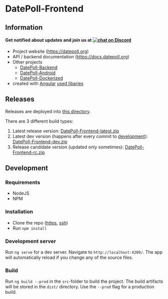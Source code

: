# DatePoll-Frontend

## Information

<h4>
    Get notified about updates and join us at
    <a href="https://discord.gg/Tc5kAH5zhH">
        <img src="https://img.shields.io/discord/697139052717146123?logo=discord&style=for-the-badge" alt="chat on Discord">
    </a>
</h4>

- Project website (https://datepoll.org)
- API / backend documentation (https://docs.datepoll.org)
- Other projects
  - [DatePoll-Backend](https://gitlab.com/DatePoll/DatePoll/datepoll-backend-php)
  - [DatePoll-Android](https://gitlab.com/DatePoll/DatePoll/datepoll-android)
  - [DatePoll-Dockerized](https://gitlab.com/DatePoll/DatePoll/datepoll-dockerized)
- created with [Angular](https://angular.io) [used libaries](https://gitlab.com/DatePoll/DatePoll/datepoll-frontend/-/blob/master/package.json)

## Releases

Releases are deployed into [this directory](https://share.dafnik.me/DatePoll-Frontend-Releases/).

There are 3 different build types:

1. Latest release version: [DatePoll-Frontend-latest.zip](https://share.dafnik.me/DatePoll-Frontend-Releases/DatePoll-Frontend-latest.zip)
1. Latest dev version (happens after every commit to [development](https://gitlab.com/DatePoll/DatePoll/datepoll-frontend/-/tree/development)): [DatePoll-Frontend-dev.zip](https://share.dafnik.me/DatePoll-Frontend-Releases/DatePoll-Frontend-dev.zip)
1. Release candidate version (updated only sometimes): [DatePoll-Frontend-rc.zip](https://share.dafnik.me/DatePoll-Frontend-Releases/DatePoll-Frontend-rc.zip)

## Development

### Requirements

- NodeJS
- NPM

### Installation

- Clone the repo ([https](https://gitlab.com/DatePoll/DatePoll/datepoll-frontend.git), [ssh](git@gitlab.com:DatePoll/DatePoll/datepoll-frontend.git))
- Run `npm install`

### Development server

Run `ng serve` for a dev server. Navigate to `http://localhost:4200/`. The app will automatically reload if you change any of the source files.

### Build

Run `ng build --prod` in the `src`-folder to build the project. The build artifacts will be stored in the `dist/` directory. Use the `--prod` flag for a production build.
